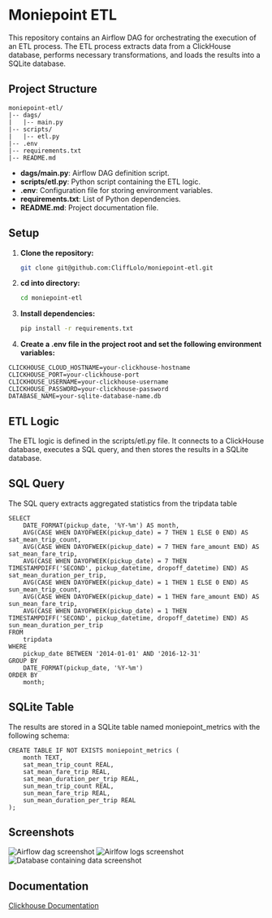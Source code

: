 
# Moniepoint ETL
This repository contains an Airflow DAG for orchestrating the execution of an ETL process. The ETL process extracts data from a ClickHouse database, performs necessary transformations, and loads the results into a SQLite database.

## Project Structure
```
moniepoint-etl/
|-- dags/
|   |-- main.py
|-- scripts/
|   |-- etl.py
|-- .env
|-- requirements.txt
|-- README.md
```

- **dags/main.py**: Airflow DAG definition script.
- **scripts/etl.py**: Python script containing the ETL logic.
- **.env**: Configuration file for storing environment variables.
- **requirements.txt**: List of Python dependencies.
- **README.md**: Project documentation file.

## Setup

1. **Clone the repository:**

   ```bash
   git clone git@github.com:CliffLolo/moniepoint-etl.git
   ```

2. **cd into directory:**
    ```bash
    cd moniepoint-etl
    ```

3. **Install dependencies:**
    ```bash
    pip install -r requirements.txt
    ```
4. **Create a .env file in the project root and set the following environment variables:**
```
CLICKHOUSE_CLOUD_HOSTNAME=your-clickhouse-hostname
CLICKHOUSE_PORT=your-clickhouse-port
CLICKHOUSE_USERNAME=your-clickhouse-username
CLICKHOUSE_PASSWORD=your-clickhouse-password
DATABASE_NAME=your-sqlite-database-name.db
```
## ETL Logic

The ETL logic is defined in the scripts/etl.py file. It connects to a ClickHouse database, executes a SQL query, and then stores the results in a SQLite database.

## SQL Query
The SQL query extracts aggregated statistics from the tripdata table
```
SELECT
    DATE_FORMAT(pickup_date, '%Y-%m') AS month,
    AVG(CASE WHEN DAYOFWEEK(pickup_date) = 7 THEN 1 ELSE 0 END) AS sat_mean_trip_count,
    AVG(CASE WHEN DAYOFWEEK(pickup_date) = 7 THEN fare_amount END) AS sat_mean_fare_trip,
    AVG(CASE WHEN DAYOFWEEK(pickup_date) = 7 THEN TIMESTAMPDIFF('SECOND', pickup_datetime, dropoff_datetime) END) AS sat_mean_duration_per_trip,
    AVG(CASE WHEN DAYOFWEEK(pickup_date) = 1 THEN 1 ELSE 0 END) AS sun_mean_trip_count,
    AVG(CASE WHEN DAYOFWEEK(pickup_date) = 1 THEN fare_amount END) AS sun_mean_fare_trip,
    AVG(CASE WHEN DAYOFWEEK(pickup_date) = 1 THEN TIMESTAMPDIFF('SECOND', pickup_datetime, dropoff_datetime) END) AS sun_mean_duration_per_trip
FROM
    tripdata
WHERE
    pickup_date BETWEEN '2014-01-01' AND '2016-12-31'
GROUP BY
    DATE_FORMAT(pickup_date, '%Y-%m')
ORDER BY
    month;

```

## SQLite Table
The results are stored in a SQLite table named moniepoint_metrics with the following schema:
```
CREATE TABLE IF NOT EXISTS moniepoint_metrics (
    month TEXT,
    sat_mean_trip_count REAL,
    sat_mean_fare_trip REAL,
    sat_mean_duration_per_trip REAL,
    sun_mean_trip_count REAL,
    sun_mean_fare_trip REAL,
    sun_mean_duration_per_trip REAL
);

```

## Screenshots
![Airflow dag screenshot](https://github.com/CliffLolo/moniepoint-etl/assets/41656028/fe22dffa-ac0c-460a-b43f-8bdfa8cb2492)
![Airlfow logs screenshot](https://github.com/CliffLolo/moniepoint-etl/assets/41656028/a7d2b009-55d5-415c-b902-946e05beeba5)
![Database containing data screenshot](https://github.com/CliffLolo/moniepoint-etl/assets/41656028/0f11e0a8-b7ef-4172-8ef3-b17bac5199ec)


## Documentation

[Clickhouse Documentation](https://clickhouse.com/docs)